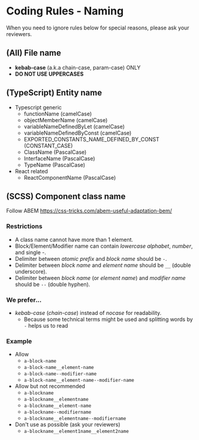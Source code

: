# Coding Rules - Naming

When you need to ignore rules below for special reasons, please ask your reviewers.

## (All) File name

- **kebab-case** (a.k.a chain-case, param-case) ONLY
- **DO NOT USE UPPERCASES**

## (TypeScript) Entity name

- Typescript generic
  - functionName (camelCase)
  - objectMemberName (camelCase)
  - variableNameDefinedByLet (camelCase)
  - variableNameDefinedByConst (camelCase)
  - EXPORTED_CONSTANTS_NAME_DEFINED_BY_CONST (CONSTANT_CASE)
  - ClassName (PascalCase)
  - InterfaceName (PascalCase)
  - TypeName (PascalCase)
- React related
  - ReactComponentName (PascalCase)

## (SCSS) Component class name

Follow ABEM https://css-tricks.com/abem-useful-adaptation-bem/

### Restrictions

- A class name cannot have more than 1 element.
- Block/Element/Modifier name can contain _lowercase alphabet_, _number_, and single _-_.
- Delimiter between _atomic prefix_ and _block name_ should be `-`.
- Delimiter between _block name_ and _element name_ should be `__` (double underscore).
- Delimiter between _block name_ (or _element name_) and _modifier name_ should be `--` (double hyphen).

### We prefer...

- _kebab-case_ (_chain-case_) instead of _nocase_ for readability.
  - Because some technical terms might be used and splitting words by `-` helps us to read

### Example

- Allow
  - `a-block-name`
  - `a-block-name__element-name`
  - `a-block-name--modifier-name`
  - `a-block-name__element-name--modifier-name`
- Allow but not recommended
  - `a-blockname`
  - `a-blockname__elementname`
  - `a-blockname__element-name`
  - `a-blockname--modifiername`
  - `a-blockname__elementname--modifiername`
- Don't use as possible (ask your reviewers)
  - `a-blockname__element1name__element2name`
